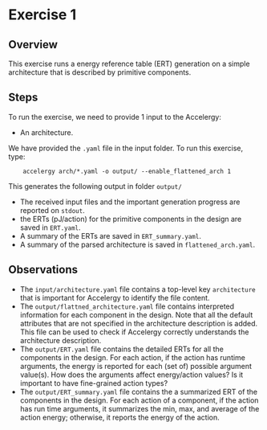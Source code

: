 Exercise 1
==========

## Overview

This exercise runs a energy reference table (ERT) generation on a simple architecture 
that is described by primitive components.

## Steps

To run the exercise, we need to provide 1 input to the Accelergy:
- An architecture.


We have provided the `.yaml` file in the input folder. To run this exercise, type: 

```
    accelergy arch/*.yaml -o output/ --enable_flattened_arch 1
```

This generates the following output in folder `output/`
- The received input files and the important generation progress are reported on `stdout`.
- the ERTs (pJ/action) for the primitive components in the design are saved in `ERT.yaml`.
- A summary of the ERTs are saved in `ERT_summary.yaml`.
- A summary of the parsed architecture is saved in `flattened_arch.yaml`.

## Observations

- The `input/architecture.yaml` file contains a top-level key `architecture` that is important 
  for Accelergy to identify the file content.
- The `output/flattned_architecture.yaml` file contains interpreted information for each component in the design. 
  Note that all the default attributes that are not specified in the architecture description is added. This file can
  be used to check if Accelergy correctly understands the architecture description.
- The `output/ERT.yaml` file contains the detailed ERTs for all the components in the design. For each action, if the 
  action has runtime arguments, the energy is reported for each (set of) possible argument value(s). How does the arguments
  affect energy/action values? Is it important to have fine-grained action types?
- The `output/ERT_summary.yaml` file contains the a summarized ERT of the components in the design. For each action of 
  a component, if the action has run time arguments, it summarizes the min, max, and average of the action energy;
  otherwise, it reports the energy of the action.